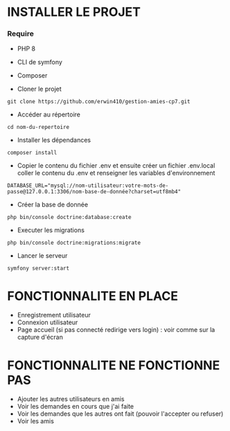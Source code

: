 
# INSTALLER LE PROJET

### Require
- PHP 8
- CLI de symfony
- Composer

- Cloner le projet
```
git clone https://github.com/erwin410/gestion-amies-cp7.git
```

- Accéder au répertoire
```
cd nom-du-repertoire
```
- Installer les dépendances
```
composer install
```

- Copier le contenu du fichier .env et ensuite créer un fichier .env.local coller le contenu du .env et renseigner les variables d'environnement
```
DATABASE_URL="mysql://nom-utilisateur:votre-mots-de-passe@127.0.0.1:3306/nom-base-de-donnée?charset=utf8mb4"
```

- Créer la base de donnée
```
php bin/console doctrine:database:create
```

- Executer les migrations
```
php bin/console doctrine:migrations:migrate
```

- Lancer le serveur
```
symfony server:start
```


# FONCTIONNALITE EN PLACE

- Enregistrement utilisateur
- Connexion utilisateur
- Page accueil (si pas connecté redirige vers login) : voir comme sur la capture d'écran

# FONCTIONNALITE NE FONCTIONNE PAS

- Ajouter les autres utilisateurs en amis
- Voir les demandes en cours que j'ai faite
- Voir les demandes que les autres ont fait (pouvoir l'accepter ou refuser)
- Voir les amis
